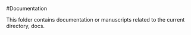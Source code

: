 #Documentation

This folder contains documentation or manuscripts related to the current directory, docs.

